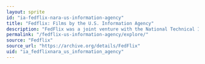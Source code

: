 ```yaml
---
layout: sprite
id: "ia-fedflix-nara-us-information-agency"
title: "Fedflix: Films by the U.S. Information Agency"
description: "FedFlix was a joint venture with the National Technical Information Service (NTIS) in cooperation with other government agencies including the National Archives. It features the best movies of the United States Government, from training films to history, from our national parks to the U.S. Fire Academy and the Postal Inspectors, all of these fine flix are available for reuse without any restrictions whatsoever. The United States Information Agency (USIA), which existed from 1953 to 1999, was a United States agency devoted to “public diplomacy.”"
permalink: "/fedflix-us-information-agency/explore/"
source: "Fedflix"
source_url: "https://archive.org/details/FedFlix"
uid: "ia_fedflixnara_us_information_agency"
---
```

